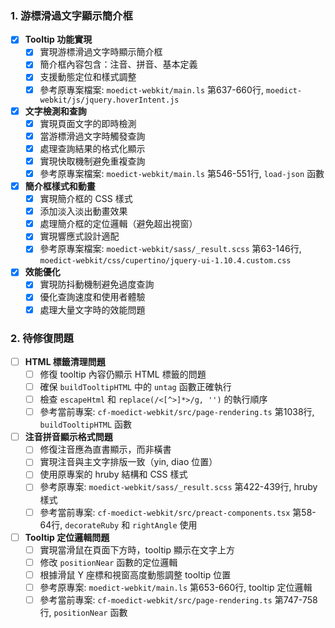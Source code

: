 ### 1. 游標滑過文字顯示簡介框

- [x] **Tooltip 功能實現**
  - [x] 實現游標滑過文字時顯示簡介框
  - [x] 簡介框內容包含：注音、拼音、基本定義
  - [x] 支援動態定位和樣式調整
  - [x] 參考原專案檔案: `moedict-webkit/main.ls` 第637-660行, `moedict-webkit/js/jquery.hoverIntent.js`

- [x] **文字檢測和查詢**
  - [x] 實現頁面文字的即時檢測
  - [x] 當游標滑過文字時觸發查詢
  - [x] 處理查詢結果的格式化顯示
  - [x] 實現快取機制避免重複查詢
  - [x] 參考原專案檔案: `moedict-webkit/main.ls` 第546-551行, `load-json` 函數

- [x] **簡介框樣式和動畫**
  - [x] 實現簡介框的 CSS 樣式
  - [x] 添加淡入淡出動畫效果
  - [x] 處理簡介框的定位邏輯（避免超出視窗）
  - [x] 實現響應式設計適配
  - [x] 參考原專案檔案: `moedict-webkit/sass/_result.scss` 第63-146行, `moedict-webkit/css/cupertino/jquery-ui-1.10.4.custom.css`

- [x] **效能優化**
  - [x] 實現防抖動機制避免過度查詢
  - [x] 優化查詢速度和使用者體驗
  - [x] 處理大量文字時的效能問題

### 2. 待修復問題

- [ ] **HTML 標籤清理問題**
  - [ ] 修復 tooltip 內容仍顯示 HTML 標籤的問題
  - [ ] 確保 `buildTooltipHTML` 中的 `untag` 函數正確執行
  - [ ] 檢查 `escapeHtml` 和 `replace(/<[^>]*>/g, '')` 的執行順序
  - [ ] 參考當前專案: `cf-moedict-webkit/src/page-rendering.ts` 第1038行, `buildTooltipHTML` 函數

- [ ] **注音拼音顯示格式問題**
  - [ ] 修復注音應為直書顯示，而非橫書
  - [ ] 實現注音與主文字排版一致（yin, diao 位置）
  - [ ] 使用原專案的 hruby 結構和 CSS 樣式
  - [ ] 參考原專案: `moedict-webkit/sass/_result.scss` 第422-439行, hruby 樣式
  - [ ] 參考當前專案: `cf-moedict-webkit/src/preact-components.tsx` 第58-64行, `decorateRuby` 和 `rightAngle` 使用

- [ ] **Tooltip 定位邏輯問題**
  - [ ] 實現當滑鼠在頁面下方時，tooltip 顯示在文字上方
  - [ ] 修改 `positionNear` 函數的定位邏輯
  - [ ] 根據滑鼠 Y 座標和視窗高度動態調整 tooltip 位置
  - [ ] 參考原專案: `moedict-webkit/main.ls` 第653-660行, tooltip 定位邏輯
  - [ ] 參考當前專案: `cf-moedict-webkit/src/page-rendering.ts` 第747-758行, `positionNear` 函數
